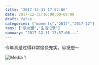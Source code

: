 ```yaml
---
title: "2017-12-31 17:57:06"
date: 2017-12-31T10:00:00+08:00
draft: false
categories: ["moments","2017","2017-12"]
tags: ["朋友圈","生活记录"]
summary: "2017-12-31 17:57:06..."
---
```


今年真是过得非常愉快充实。😌感恩～

![Media 1](/Moments/photos/2017-12-31/201712311757060.jpg)

